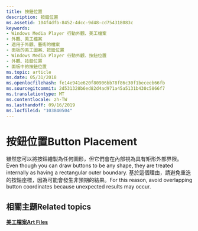 ```yaml
---
title: 按鈕位置
description: 按鈕位置
ms.assetid: 104f4dfb-8452-4dcc-9d48-cd754318083c
keywords:
- Windows Media Player 行動外觀、美工檔案
- 外觀、美工檔案
- 適用于外觀、藝術的檔案
- 面板的美工圖案、按鈕位置
- Windows Media Player 行動外觀、按鈕位置
- 外觀、按鈕位置
- 面板中的按鈕位置
ms.topic: article
ms.date: 05/31/2018
ms.openlocfilehash: fe14e941e620f80906bb78f86c30f1beceeb66fb
ms.sourcegitcommit: 2d531328b6ed82d4ad971a45a5131b430c5866f7
ms.translationtype: MT
ms.contentlocale: zh-TW
ms.lasthandoff: 09/16/2019
ms.locfileid: "103840504"
---
```

# <a name="button-placement"></a><span data-ttu-id="c7a44-110">按鈕位置</span><span class="sxs-lookup"><span data-stu-id="c7a44-110">Button Placement</span></span>

<span data-ttu-id="c7a44-111">雖然您可以將按鈕繪製為任何圖形，但它們會在內部視為具有矩形外部界限。</span><span class="sxs-lookup"><span data-stu-id="c7a44-111">Even though you can draw buttons to be any shape, they are treated internally as having a rectangular outer boundary.</span></span> <span data-ttu-id="c7a44-112">基於這個理由，請避免重迭的按鈕座標，因為可能會發生非預期的結果。</span><span class="sxs-lookup"><span data-stu-id="c7a44-112">For this reason, avoid overlapping button coordinates because unexpected results may occur.</span></span>

## <a name="related-topics"></a><span data-ttu-id="c7a44-113">相關主題</span><span class="sxs-lookup"><span data-stu-id="c7a44-113">Related topics</span></span>

<dl> <dt>

[<span data-ttu-id="c7a44-114">**美工檔案**</span><span class="sxs-lookup"><span data-stu-id="c7a44-114">**Art Files**</span></span>](art-files.md)
</dt> </dl>

 

 




